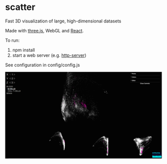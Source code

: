 # scatter
Fast 3D visualization of large, high-dimensional datasets

Made with [three.js](http://threejs.org), WebGL and [React](https://facebook.github.io/react).

To run:

1. npm install
2. start a web server (e.g. [http-server](https://github.com/indexzero/http-server))

See configuration in config/config.js

![screenshot](https://raw.githubusercontent.com/juhis/scatter/master/assets/images/screenshot.png)
